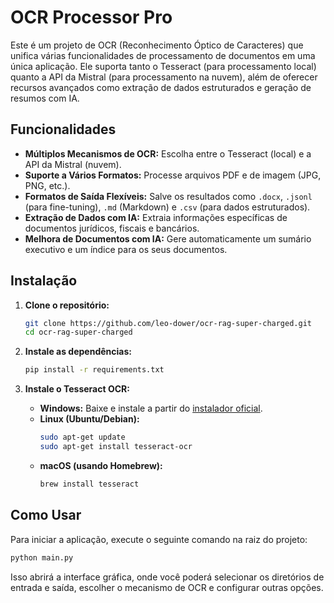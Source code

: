 # OCR Processor Pro

Este é um projeto de OCR (Reconhecimento Óptico de Caracteres) que unifica várias funcionalidades de processamento de documentos em uma única aplicação. Ele suporta tanto o Tesseract (para processamento local) quanto a API da Mistral (para processamento na nuvem), além de oferecer recursos avançados como extração de dados estruturados e geração de resumos com IA.

## Funcionalidades

- **Múltiplos Mecanismos de OCR:** Escolha entre o Tesseract (local) e a API da Mistral (nuvem).
- **Suporte a Vários Formatos:** Processe arquivos PDF e de imagem (JPG, PNG, etc.).
- **Formatos de Saída Flexíveis:** Salve os resultados como `.docx`, `.jsonl` (para fine-tuning), `.md` (Markdown) e `.csv` (para dados estruturados).
- **Extração de Dados com IA:** Extraia informações específicas de documentos jurídicos, fiscais e bancários.
- **Melhora de Documentos com IA:** Gere automaticamente um sumário executivo e um índice para os seus documentos.

## Instalação

1.  **Clone o repositório:**
    ```bash
    git clone https://github.com/leo-dower/ocr-rag-super-charged.git
    cd ocr-rag-super-charged
    ```

2.  **Instale as dependências:**
    ```bash
    pip install -r requirements.txt
    ```

3.  **Instale o Tesseract OCR:**
    -   **Windows:** Baixe e instale a partir do [instalador oficial](https://github.com/UB-Mannheim/tesseract/wiki).
    -   **Linux (Ubuntu/Debian):**
        ```bash
        sudo apt-get update
        sudo apt-get install tesseract-ocr
        ```
    -   **macOS (usando Homebrew):**
        ```bash
        brew install tesseract
        ```

## Como Usar

Para iniciar a aplicação, execute o seguinte comando na raiz do projeto:

```bash
python main.py
```

Isso abrirá a interface gráfica, onde você poderá selecionar os diretórios de entrada e saída, escolher o mecanismo de OCR e configurar outras opções.
